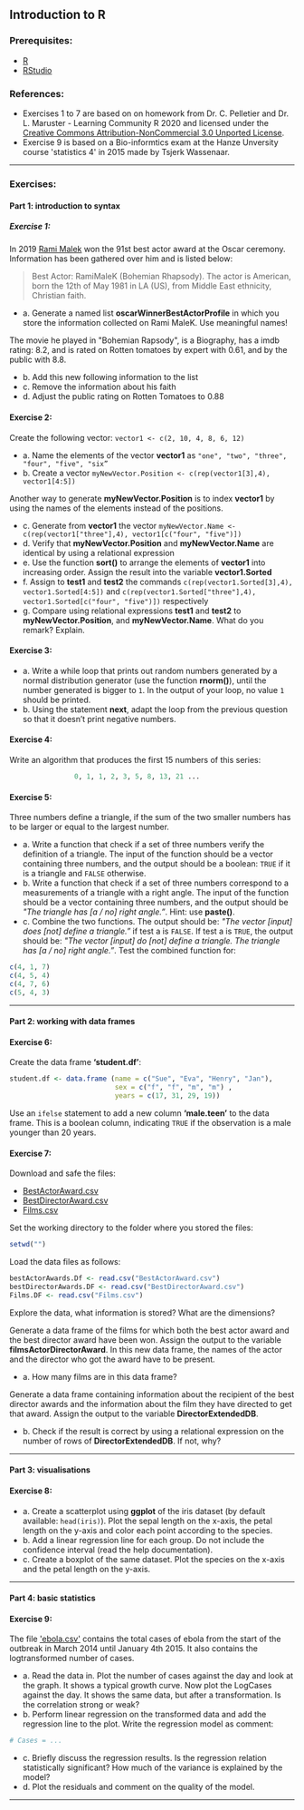 ## Introduction to R

### Prerequisites:
- [R](http://cran.r-project.org/) 
- [RStudio](http://www.rstudio.com/products/rstudio/download/)

### References:

- Exercises 1 to 7 are based on on homework from Dr. C. Pelletier and Dr. L. Maruster - Learning Community R 2020 and licensed under the [Creative Commons Attribution-NonCommercial 3.0 Unported License](https://creativecommons.org/licenses/by-nc/3.0/). 
- Exercise 9 is based on a Bio-informtics exam at the Hanze Unversity course 'statistics 4' in 2015 made by Tsjerk Wassenaar.

___

### Exercises:
#### Part 1: introduction to syntax
##### Exercise 1:
In 2019 [Rami Malek](https://en.wikipedia.org/wiki/Rami_Malek) won the 91st best actor award at the Oscar ceremony. Information has been gathered over him and is listed below:

> Best Actor: RamiMaleK (Bohemian Rhapsody). The actor is American, born the 12th of May 1981 in LA (US), from Middle East ethnicity, Christian faith.
- a. Generate a named list **oscarWinnerBestActorProfile** in which you store the information collected on Rami MaleK. Use meaningful names!

The movie he played in "Bohemian Rapsody", is a Biography, has a imdb rating: 8.2, and is rated on Rotten tomatoes by expert with 0.61, and by the public with 8.8.
- b. Add this new following information to the list
- c. Remove the information about his faith
- d. Adjust the public rating on Rotten Tomatoes to 0.88 

#### Exercise 2:
Create the following vector: ```vector1 <- c(2, 10, 4, 8, 6, 12)```

- a. Name the elements of the vector **vector1** as ```"one", "two", "three", "four", "five", "six”``` 
- b. Create a vector ```myNewVector.Position <- c(rep(vector1[3],4), vector1[4:5])```

Another way to generate **myNewVector.Position** is to index **vector1** by using the names of the elements instead of the positions. 
- c. Generate from **vector1** the vector ```myNewVector.Name <- c(rep(vector1["three"],4), vector1[c("four", "five")])```
- d. Verify that **myNewVector.Position** and **myNewVector.Name** are identical by using a relational expression
- e. Use the function **sort()** to arrange the elements of **vector1** into increasing order. Assign the result into the variable **vector1.Sorted**
- f. Assign to **test1** and **test2** the commands ```c(rep(vector1.Sorted[3],4), vector1.Sorted[4:5])``` and ```c(rep(vector1.Sorted["three"],4), vector1.Sorted[c("four", "five")])``` respectively
- g. Compare using relational expressions **test1** and **test2** to **myNewVector.Position**, and **myNewVector.Name**. What do you remark? Explain.

#### Exercise 3:
- a. Write a while loop that prints out random numbers generated by a normal distribution generator (use the function **rnorm()**), until the number generated is bigger to ```1```. In the output of your loop, no value ```1``` should be printed. 
- b. Using the statement **next**, adapt the loop from the previous question so that it doesn’t print negative numbers.

#### Exercise 4:
Write an algorithm that produces the first 15 numbers of this series: 
```R
				0, 1, 1, 2, 3, 5, 8, 13, 21 ...
```

#### Exercise 5:
Three numbers define a triangle, if the sum of the two smaller numbers has to be larger or equal to the largest number.

- a. Write a function that check if a set of three numbers verify the definition of a triangle. The input of the function should be a vector containing three numbers, and the output should be a boolean: ```TRUE``` if it is a triangle and ```FALSE``` otherwise. 
- b. Write a function that check if a set of three numbers correspond to a measurements of a triangle with a right angle. The input of the function should be a vector containing three numbers, and the output should be *"The triangle has [a / no] right angle.”*. Hint: use **paste()**.
- c. Combine the two functions. The output should be: *"The vector [input] does [not] define a triangle.”* if test a is ```FALSE```. If test a is ```TRUE```, the output should be: *"The vector [input] do [not] define a triangle. The triangle has [a / no] right angle.”*.
Test the combined function for:
```R
c(4, 1, 7)	
c(4, 5, 4)
c(4, 7, 6)	
c(5, 4, 3)
```

___

#### Part 2: working with data frames
#### Exercise 6:
Create the data frame **‘student.df’**:

```R
student.df <- data.frame (name = c("Sue", "Eva", "Henry", "Jan"),                           
                          sex = c("f", "f", "m", "m") ,                           
                          years = c(17, 31, 29, 19))
```

Use an ```ifelse``` statement to add a new column **‘male.teen’** to the data frame. This is a boolean column, indicating ```TRUE``` if the observation is a male younger than 20 years.

#### Exercise 7:
Download and safe the files: 
- [BestActorAward.csv](https://github.com/mvochteloo/Teaching-modules/blob/gh-pages/Data/BestActorAward.csv)
- [BestDirectorAward.csv](https://github.com/mvochteloo/Teaching-modules/blob/gh-pages/Data/BestDirectorAward.csv)
- [Films.csv](https://github.com/mvochteloo/Teaching-modules/blob/gh-pages/Data/Films.csv)

Set the working directory to the folder where you stored the files:
```R
setwd("")
```

Load the data files as follows:
```R
bestActorAwards.Df <- read.csv("BestActorAward.csv")
bestDirectorAwards.DF <- read.csv("BestDirectorAward.csv")
Films.DF <- read.csv("Films.csv")
```

Explore the data, what information is stored? What are the dimensions?

Generate a data frame of the films for which both the best actor award and the best director award have been won. Assign the output to the variable **filmsActorDirectorAward**. In this new data frame, the names of the actor and the director who got the award have to be present. 
- a. How many films are in this data frame?

Generate a data frame containing information about the recipient of the best director awards and the information about the film they have directed to get that award. Assign the output to the variable **DirectorExtendedDB**. 
- b. Check if the result is correct by using a relational expression on the number of rows of **DirectorExtendedDB**. If not, why?

___

#### Part 3: visualisations
#### Exercise 8:
- a. Create a scatterplot using **ggplot** of the iris dataset (by default available: ```head(iris)```).  Plot the sepal length on the x-axis, the petal length on the y-axis and color each point according to the species. 
- b. Add a linear regression line for each group. Do not include the confidence interval (read the help documentation). 
- c. Create a boxplot of the same dataset. Plot the species on the x-axis and the petal length on the y-axis.

___

#### Part 4: basic statistics
#### Exercise 9:

The file ['ebola.csv'](https://github.com/mvochteloo/Teaching-modules/blob/gh-pages/Data/ebola.csv) contains the total cases of ebola from the start of the outbreak in March 2014 until January 4th 2015. It also contains the logtransformed number of cases.
- a. Read the data in. Plot the number of cases against the day and look at the graph. It shows a typical growth curve. Now plot the LogCases against the day. It shows the same data, but after a transformation. Is the correlation strong or weak?
- b. Perform linear regression on the transformed data and add the regression line to the plot. Write the regression model as comment:
```R
# Cases = ...
```
- c. Briefly discuss the regression results. Is the regression relation statistically significant? How much of the variance is explained by the model?
- d. Plot the residuals and comment on the quality of the model.

___
